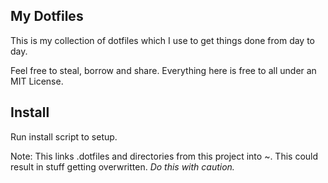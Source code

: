 ## My Dotfiles

This is my collection of dotfiles which I use to get things done from day to
day.

Feel free to steal, borrow and share. Everything here is free to all under
an MIT License.

## Install

Run install script to setup.

Note: This links .dotfiles and directories from this project into ~. This could
result in stuff getting overwritten. *Do this with caution.*
